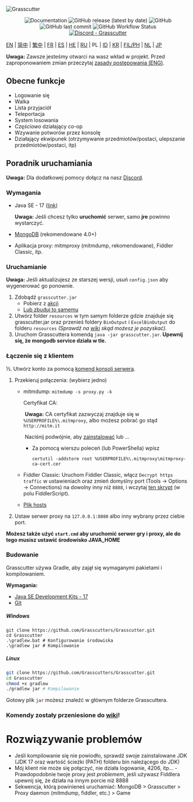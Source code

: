 ![Grasscutter](https://socialify.git.ci/Grasscutters/Grasscutter/image?description=1&forks=1&issues=1&language=1&logo=https%3A%2F%2Fs2.loli.net%2F2022%2F04%2F25%2FxOiJn7lCdcT5Mw1.png&name=1&owner=1&pulls=1&stargazers=1&theme=Light)
<div align="center"><img alt="Documentation" src="https://img.shields.io/badge/Wiki-Grasscutter-blue?style=for-the-badge&link=https://github.com/Grasscutters/Grasscutter/wiki&link=https://github.com/Grasscutters/Grasscutter/wiki"> <img alt="GitHub release (latest by date)" src="https://img.shields.io/github/v/release/Grasscutters/Grasscutter?logo=java&style=for-the-badge"> <img alt="GitHub" src="https://img.shields.io/github/license/Grasscutters/Grasscutter?style=for-the-badge"> <img alt="GitHub last commit" src="https://img.shields.io/github/last-commit/Grasscutters/Grasscutter?style=for-the-badge"> <img alt="GitHub Workflow Status" src="https://img.shields.io/github/workflow/status/Grasscutters/Grasscutter/Build?logo=github&style=for-the-badge"></div>

<div align="center"><a href="https://discord.gg/T5vZU6UyeG"><img alt="Discord - Grasscutter" src="https://img.shields.io/discord/965284035985305680?label=Discord&logo=discord&style=for-the-badge"></a></div>

[EN](README.md) | [简中](README_zh-CN.md) | [繁中](README_zh-TW.md) | [FR](README_fr-FR.md) | [ES](README_es-ES.md) | [HE](README_HE.md) | [RU](README_ru-RU.md) | PL | [ID](README_id-ID.md) | [KR](README_ko-KR.md) | [FIL/PH](README_fil-PH.md) | [NL](README_NL.md) | [JP](README_jp-JP.md)

**Uwaga:** Zawsze jesteśmy otwarci na wasz wkład w projekt. Przed zaproponowaniem zmian przeczytaj [zasady postępowania (ENG)](https://github.com/Grasscutters/Grasscutter/blob/stable/CONTRIBUTING.md).

## Obecne funkcje

* Logowanie się
* Walka
* Lista przyjaciół
* Teleportacja
* System losowania
* *Częściowo* działający co-op
* Wzywanie potworów przez konsolę
* Działający ekwipunek (otrzymywanie przedmiotów/postaci, ulepszanie przedmiotów/postaci, itp)

## Poradnik uruchamiania

**Uwaga:** Dla dodatkowej pomocy dołącz na nasz [Discord](https://discord.gg/T5vZU6UyeG).

### Wymagania

* Java SE - 17 ([link](https://www.oracle.com/java/technologies/javase/jdk17-archive-downloads.html))

  **Uwaga:** Jeśli chcesz tylko **uruchomić** serwer, samo **jre** powinno wystarczyć.

* [MongoDB](https://www.mongodb.com/try/download/community) (rekomendowane 4.0+)

* Aplikacja proxy: mitmproxy (mitmdump, rekomendowane), Fiddler Classic, itp.

### Uruchamianie

**Uwaga:** Jeśli aktualizujesz ze starszej wersji, usuń `config.json` aby wygenerować go ponownie.

1. Zdobądź `grasscutter.jar`
   - Pobierz z [akcji](https://github.com/Grasscutters/Grasscutter/suites/6895963598/artifacts/267483297)
   - [Lub zbuduj to samemu](#Budowanie)
2. Utwórz folder `resources` w tym samym folderze gdzie znajduje się grasscutter.jar oraz przenieś foldery `BinOutput` i `ExcelBinOutput` do folderu `resources` *(Sprawdź na [wiki](https://github.com/Grasscutters/Grasscutter/wiki) skąd możesz je pozyskać).*
3. Uruchom Grasscuttera komendą `java -jar grasscutter.jar`. **Upewnij się, że mongodb service działa w tle.**

### Łączenie się z klientem

½. Utwórz konto za pomocą [komend konsoli serwera](https://github.com/Grasscutters/Grasscutter/wiki/Commands#targeting).

1. Przekieruj połączenia: (wybierz jedno)
    - mitmdump: `mitmdump -s proxy.py -k`

      Certyfikat CA:

      ​	**Uwaga:** CA certyfikat zazwyczaj znajduje się w `%USERPROFILE%\.mitmproxy`, albo możesz pobrać go stąd `http://mitm.it`

      ​	Naciśnij podwójnie, aby [zainstalować](https://docs.microsoft.com/en-us/skype-sdk/sdn/articles/installing-the-trusted-root-certificate#installing-a-trusted-root-certificate) lub ...

      - Za pomocą wierszu poleceń (lub PowerShella) wpisz

        ```shell
        certutil -addstore root %USERPROFILE%\.mitmproxy\mitmproxy-ca-cert.cer
        ```

    - Fiddler Classic: Uruchom Fiddler Classic, włącz `Decrypt https traffic` w ustawieniach oraz zmień domyślny port (Tools -> Options -> Connections) na dowolny inny niż `8888`, i wczytaj [ten skrypt](https://github.lunatic.moe/fiddlerscript) (w polu FiddlerScript).

    - [Plik hosts](https://github.com/Melledy/Grasscutter/wiki/Running#traffic-route-map)

2. Ustaw serwer proxy na `127.0.0.1:8080` albo inny wybrany przez ciebie port.

**Możesz także użyć `start.cmd` aby uruchomić serwer gry i proxy, ale do tego musisz ustawić środowisko JAVA_HOME**

### Budowanie

Grasscutter używa Gradle, aby zajął się wymaganymi pakietami i kompilowaniem.

**Wymagania:**

- [Java SE Development Kits - 17](https://www.oracle.com/java/technologies/javase/jdk17-archive-downloads.html)
- [Git](https://git-scm.com/downloads)

##### Windows

```shell
git clone https://github.com/Grasscutters/Grasscutter.git
cd Grasscutter
.\gradlew.bat # Konfigurowanie środowiska
.\gradlew jar # Kompilowanie
```

##### Linux

```bash
git clone https://github.com/Grasscutters/Grasscutter.git
cd Grasscutter
chmod +x gradlew
./gradlew jar # Kompilowanie
```

Gotowy plik `jar` możesz znaleźć w głównym folderze Grasscuttera.

### Komendy zostały przeniesione do [wiki](https://github.com/Grasscutters/Grasscutter/wiki/Commands)!

# Rozwiązywanie problemów

* Jeśli kompilowanie się nie powiodło, sprawdź swoje zainstalowane JDK (JDK 17 oraz wartość ścieżki (PATH) folderu bin należącego do JDK)
* Mój klient nie może się połączyć, nie działa logowanie, 4206, itp... - Prawdopodobnie twoje proxy jest *problemem*, jeśli używasz Fiddlera upewnij się, że działa na innym porcie niż 8888
* Sekwencja, którą powinieneś uruchamiać: MongoDB > Grasscutter > Proxy daemon (mitmdump, fiddler, etc.) > Game
